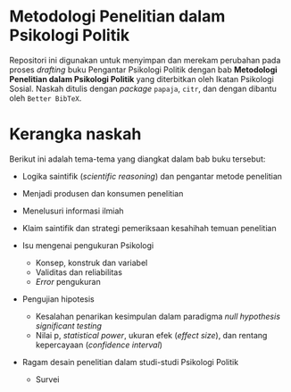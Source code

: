 # Metodologi Penelitian dalam Psikologi Politik
Repositori ini digunakan untuk menyimpan dan merekam perubahan pada proses *drafting* buku Pengantar Psikologi Politik dengan bab **Metodologi Penelitian dalam Psikologi Politik** yang diterbitkan oleh Ikatan Psikologi Sosial.
Naskah ditulis dengan *package* `papaja`, `citr`, dan dengan dibantu oleh `Better BibTeX`.

# Kerangka naskah
Berikut ini adalah tema-tema yang diangkat dalam bab buku tersebut:
* Logika saintifik (*scientific reasoning*) dan pengantar metode penelitian
* Menjadi produsen dan konsumen penelitian
* Menelusuri informasi ilmiah
* Klaim saintifik dan strategi pemeriksaan kesahihah temuan penelitian

* Isu mengenai pengukuran Psikologi
  - Konsep, konstruk dan variabel
  - Validitas dan reliabilitas
  - *Error* pengukuran

* Pengujian hipotesis
  - Kesalahan penarikan kesimpulan dalam paradigma *null hypothesis significant testing*
  - Nilai p, *statistical power*, ukuran efek (*effect size*), dan rentang kepercayaan (*confidence interval*)

* Ragam desain penelitian dalam studi-studi Psikologi Politik
  - Survei
    * Pengantar penelitian survei
    * Populasi dan sampel
    * Ragam desain penelitian survei (*cross-sectional*, longitudinal, *cross-lagged panel survey*)
    * *Total survei error*
    * Survei daring
    * Survei opini publik
  - Eksperimental
    * Kausalitas versus asosiasi
    * Ragam desain eksperimen (*within* dan *between-group design*)
    * Validitas internal dan eksternal penelitian eksperimen
    * Pendekatan survei eksperimen
  - Pemrosesan teks dan metode implisit
  - Penelitian meta (tinjauan sistematis dan meta-analisis)
    * Kelebihan dan fungsi penelitian kumulatif
    * Tren penelitian meta dalam perkembangan Psikologi Politik
  - Pendekatan interpretif
    * Studi kasus
    * Fenomenologi
    * *Grounded theory*
  - Penyimpulan karakter tokoh politik dengan pendekatan *at a distance*
  
* Revolusi kredibilitas: Reproduksibilitas dan replikabilitas dalam penelitian Psikologi Politik
  - Bias publikasi dan praktik meneliti yang meragukan (*questionable research practices*)
  - Krisis kredibilitas, replikabilitas, dan reproduksibilitas
  - Ketimpangan dalam diskursus pengetahuan global
  - Tantangan dan peluang bagi peneliti Indonesia
  - Petunjuk praktis menjamin reproduksibilitas penelitian
    - Pra-registrasi
    - Manajemen data penelitian berbasis kendali versi (*version control*)
    - Akses terbuka

* Isu-isu etika dalam penelitian Psikologi Politik
  - Anonimitas dan kerahasiaan
  - Persetujuan atas tindakan (*informed consent*)
  - Transparansi dan risiko pengungkapan (*disclosure risk*)
